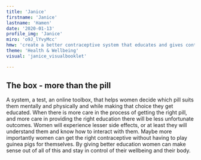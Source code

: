 ```yaml
---
title: 'Janice'
firstname: 'Janice'
lastname: 'Hamen'
date: '2020-01-13'
profile_img: 'Janice'
miro: 'o9J_lYvyMcc'
hmw: 'create a better contraceptive system that educates and gives control back to women?'
theme: 'Health & Wellbeing'
visual: 'janice_visualbooklet'

---
```


## The box - more than the pill  

A system, a test, an online toolbox, that helps women decide which pill suits them mentally and physically and while making that choice they get educated. When there is more care in the process of getting the right pill, and more care in providing the right education there will be less unfortunate outcomes. Women will experience lesser side effects, or at least they will understand them and know how to interact with them. Maybe more importantly women can get the right contraceptive without having to play guinea pigs for themselves. By giving better education women can make sense out of all of this and stay in control of their wellbeing and their body. 

